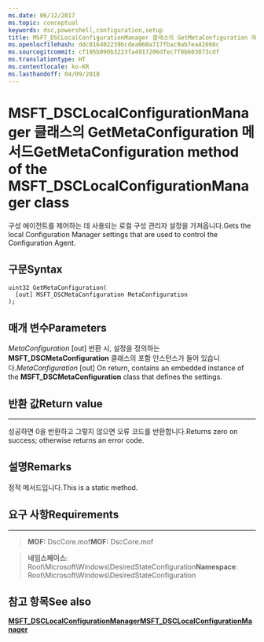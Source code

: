 ```yaml
---
ms.date: 06/12/2017
ms.topic: conceptual
keywords: dsc,powershell,configuration,setup
title: MSFT_DSCLocalConfigurationManager 클래스의 GetMetaConfiguration 메서드
ms.openlocfilehash: ddc016402239bcdea060a717fbac9ab7ea42698c
ms.sourcegitcommit: cf195b090b3223fa4917206dfec7f0b603873cdf
ms.translationtype: HT
ms.contentlocale: ko-KR
ms.lasthandoff: 04/09/2018
---
```

# <a name="getmetaconfiguration-method-of-the-msftdsclocalconfigurationmanager-class"></a><span data-ttu-id="40799-103">MSFT_DSCLocalConfigurationManager 클래스의 GetMetaConfiguration 메서드</span><span class="sxs-lookup"><span data-stu-id="40799-103">GetMetaConfiguration method of the MSFT_DSCLocalConfigurationManager class</span></span>

<span data-ttu-id="40799-104">구성 에이전트를 제어하는 데 사용되는 로컬 구성 관리자 설정을 가져옵니다.</span><span class="sxs-lookup"><span data-stu-id="40799-104">Gets the local Configuration Manager settings that are used to control the Configuration Agent.</span></span>

<a name="syntax"></a><span data-ttu-id="40799-105">구문</span><span class="sxs-lookup"><span data-stu-id="40799-105">Syntax</span></span>
------

```mof
uint32 GetMetaConfiguration(
  [out] MSFT_DSCMetaConfiguration MetaConfiguration
);
```

<a name="parameters"></a><span data-ttu-id="40799-106">매개 변수</span><span class="sxs-lookup"><span data-stu-id="40799-106">Parameters</span></span>
----------

<span data-ttu-id="40799-107">*MetaConfiguration* \[out\] 반환 시, 설정을 정의하는 **MSFT_DSCMetaConfiguration** 클래스의 포함 인스턴스가 들어 있습니다.</span><span class="sxs-lookup"><span data-stu-id="40799-107">*MetaConfiguration* \[out\] On return, contains an embedded instance of the **MSFT_DSCMetaConfiguration** class that defines the settings.</span></span>

## <a name="return-value"></a><span data-ttu-id="40799-108">반환 값</span><span class="sxs-lookup"><span data-stu-id="40799-108">Return value</span></span>
------------

<span data-ttu-id="40799-109">성공하면 0을 반환하고 그렇지 않으면 오류 코드를 반환합니다.</span><span class="sxs-lookup"><span data-stu-id="40799-109">Returns zero on success; otherwise returns an error code.</span></span>

## <a name="remarks"></a><span data-ttu-id="40799-110">설명</span><span class="sxs-lookup"><span data-stu-id="40799-110">Remarks</span></span>

<span data-ttu-id="40799-111">정적 메서드입니다.</span><span class="sxs-lookup"><span data-stu-id="40799-111">This is a static method.</span></span>

## <a name="requirements"></a><span data-ttu-id="40799-112">요구 사항</span><span class="sxs-lookup"><span data-stu-id="40799-112">Requirements</span></span>
------------
><span data-ttu-id="40799-113">**MOF:** DscCore.mof</span><span class="sxs-lookup"><span data-stu-id="40799-113">**MOF:** DscCore.mof</span></span>

><span data-ttu-id="40799-114">**네임스페이스**: Root\Microsoft\Windows\DesiredStateConfiguration</span><span class="sxs-lookup"><span data-stu-id="40799-114">**Namespace**: Root\Microsoft\Windows\DesiredStateConfiguration</span></span>


## <a name="see-also"></a><span data-ttu-id="40799-115">참고 항목</span><span class="sxs-lookup"><span data-stu-id="40799-115">See also</span></span>


[<span data-ttu-id="40799-116">**MSFT_DSCLocalConfigurationManager**</span><span class="sxs-lookup"><span data-stu-id="40799-116">**MSFT_DSCLocalConfigurationManager**</span></span>](msft-dsclocalconfigurationmanager.md)